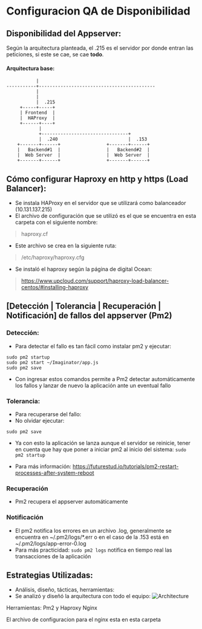 # Configuracion QA de Disponibilidad

## Disponibilidad del Appserver:

Según la arquitectura planteada, el .215 es el servidor por donde entran las peticiones, si este se cae, se cae **todo**. 

#### Arquitectura base:
```
           |
-----------+-------------------------------------------
           |
           |
           |  .215
     +-----+-----+
     | Frontend  |     
     |  HAProxy  |     
     +------+----+     
            |
            +--------------------------------+
            |  .240                          |  .153
    +-------+------+                 +-------+------+
    |   Backend#1  |                 |   Backend#2  |
    |  Web Server  |                 |  Web Server  |
    +-------+------+                 +-------+------+
```

## Cómo configurar Haproxy en http y https (Load Balancer):

* Se instala HAProxy en el servidor que se utilizará como balanceador (10.131.137.215) 
* El archivo de configuración que se utilizó es el que se encuentra en esta carpeta con el siguiente nombre:
> haproxy.cf
* Este archivo se crea en la siguiente ruta:
> /etc/haproxy/haproxy.cfg

* Se instaló el haproxy según la página de digital Ocean: 
> https://www.upcloud.com/support/haproxy-load-balancer-centos/#installing-haproxy

## [Detección | Tolerancia | Recuperación | Notificación] de fallos del appserver (Pm2)

### Detección:
* Para detectar el fallo es tan fácil como instalar pm2 y ejecutar:
```
sudo pm2 startup 
sudo pm2 start ~/Imaginator/app.js
sudo pm2 save
```

* Con ingresar estos comandos permite a Pm2 detectar automáticamente los fallos y lanzar de nuevo la aplicación ante un eventual fallo

### Tolerancia:
* Para recuperarse del fallo:
* No olvidar ejecutar:
```
sudo pm2 save
```
* Ya con esto la aplicación se lanza aunque el servidor se reinicie, tener en cuenta que hay que poner a iniciar pm2 al inicio del sistema: `sudo pm2 startup` 

* Para más información: https://futurestud.io/tutorials/pm2-restart-processes-after-system-reboot

### Recuperación

* Pm2 recupera el appserver automáticamente

### Notificación
* El pm2 notifica los errores en un archivo .log, generalmente se encuentra en ~/.pm2/logs/*.err o en el caso de la .153 está en ~/.pm2/logs/app-error-0.log
* Para más practicidad: `sudo pm2 logs` notifica en tiempo real las transacciones de la aplicación

## Estrategias Utilizadas:
* Análisis, diseño, tácticas, herramientas:
* Se analizó y diseñó la arquitectura con todo el equipo:
![Architecture](https://image.prntscr.com/image/CPOsQUD1R2u7wmK9QhoI-A.jpeg)

Herramientas: Pm2 y Haproxy Nginx

El archivo de configuracion para el nginx esta en esta carpeta
